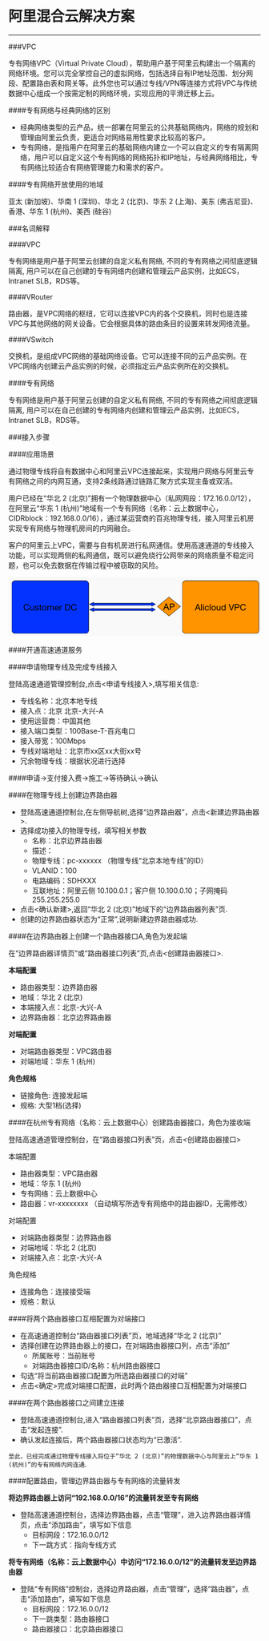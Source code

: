 # 阿里混合云解决方案

---

###VPC

专有网络VPC（Virtual Private Cloud），帮助用户基于阿里云构建出一个隔离的网络环境。您可以完全掌控自己的虚拟网络，包括选择自有IP地址范围、划分网段、配置路由表和网关等。此外您也可以通过专线/VPN等连接方式将VPC与传统数据中心组成一个按需定制的网络环境，实现应用的平滑迁移上云。

####专有网络与经典网络的区别

* 经典网络类型的云产品，统一部署在阿里云的公共基础网络内，网络的规划和管理由阿里云负责，更适合对网络易用性要求比较高的客户。
* 专有网络，是指用户在阿里云的基础网络内建立一个可以自定义的专有隔离网络，用户可以自定义这个专有网络的网络拓扑和IP地址，与经典网络相比，专有网络比较适合有网络管理能力和需求的客户。

####专有网络开放使用的地域

亚太 (新加坡)、华南 1 (深圳)、华北 2 (北京)、华东 2 (上海)、美东 (弗吉尼亚)、香港、华东 1 (杭州)、美西 (硅谷)

###名词解释

####VPC

专有网络是用户基于阿里云创建的自定义私有网络, 不同的专有网络之间彻底逻辑隔离, 用户可以在自己创建的专有网络内创建和管理云产品实例，比如ECS，Intranet SLB，RDS等。

####VRouter

路由器，是VPC网络的枢纽，它可以连接VPC内的各个交换机，同时也是连接VPC与其他网络的网关设备。它会根据具体的路由条目的设置来转发网络流量。

####VSwitch

交换机，是组成VPC网络的基础网络设备。它可以连接不同的云产品实例。在VPC网络内创建云产品实例的时候，必须指定云产品实例所在的交换机。

####专有网络

专有网络是用户基于阿里云创建的自定义私有网络, 不同的专有网络之间彻底逻辑隔离, 用户可以在自己创建的专有网络内创建和管理云产品实例，比如ECS，Intranet SLB，RDS等。 

###接入步骤 

####应用场景

通过物理专线将自有数据中心和阿里云VPC连接起来，实现用户网络与阿里云专有网络之间的内网互通，支持2条线路通过链路汇聚方式实现主备或双活。

用户已经在“华北 2 (北京)”拥有一个物理数据中心（私网网段：172.16.0.0/12），在阿里云“华东 1 (杭州)”地域有一个专有网络（名称：云上数据中心，CIDRblock：192.168.0.0/16），通过某运营商的百兆物理专线，接入阿里云机房实现专有网络与物理机房间的内网融合。

客户的阿里云上VPC，需要与自有机房进行私网通信。使用高速通道的专线接入功能，可以实现两侧的私网通信，既可以避免绕行公网带来的网络质量不稳定问题，也可以免去数据在传输过程中被窃取的风险。

![vpc-line](./vpc-line.png "vpc-line")

####开通高速通道服务

####申请物理专线及完成专线接入

登陆高速通道管理控制台,点击<申请专线接入>,填写相关信息:

* 专线名称：北京本地专线
* 接入点：北京 北京-大兴-A
* 使用运营商：中国其他
* 接入端口类型：100Base-T-百兆电口
* 接入带宽：100Mbps
* 专线对端地址：北京市xx区xx大街xx号
* 冗余物理专线：根据状况进行选择

####申请->支付接入费->施工->等待确认->确认

####在物理专线上创建边界路由器

* 登陆高速通道控制台,在左侧导航树,选择“边界路由器”，点击<新建边界路由器>.
* 选择成功接入的物理专线，填写相关参数
	* 名称：北京边界路由器
	* 描述：
	* 物理专线：pc-xxxxxx （物理专线“北京本地专线”的ID）
	* VLANID：100
	* 电路编码：SDHXXX
	* 互联地址：阿里云侧 10.100.0.1；客户侧 10.100.0.10；子网掩码 255.255.255.0
* 点击<确认新建>,返回“华北 2 (北京)”地域下的“边界路由器列表”页.
* 创建的边界路由器状态为“正常”,说明新建边界路由器成功.

####在边界路由器上创建一个路由器接口A,角色为发起端

在“边界路由器详情页”或“路由器接口列表”页,点击<创建路由器接口>.

**本端配置**

* 路由器类型：边界路由器
* 地域：华北 2 (北京)
* 本端接入点：北京-大兴-A
* 边界路由器：北京边界路由器

**对端配置**

* 对端路由器类型：VPC路由器
* 对端地域：华东 1 (杭州)

**角色规格**

* 链接角色: 连接发起端
* 规格: 大型1档(选择)

####在杭州专有网络（名称：云上数据中心）创建路由器接口，角色为接收端

登陆高速通道管理控制台，在“路由器接口列表”页，点击<创建路由器接口>

本端配置

* 路由器类型：VPC路由器
* 地域：华东 1 (杭州)
* 专有网络：云上数据中心
* 路由器：vr-xxxxxxxx （自动填写所选专有网络中的路由器ID，无需修改）

对端配置

* 对端路由器类型：边界路由器
* 对端地域：华北 2 (北京)
* 对端接入点：北京-大兴-A

角色规格

* 连接角色：连接接受端
* 规格：默认

####将两个路由器接口互相配置为对端接口

* 在高速通道控制台“路由器接口列表”页，地域选择“华北 2 (北京)”
* 选择创建在边界路由器上的接口，在对端路由器接口列，点击“添加”
	* 所属账号：当前账号
	* 对端路由器接口ID/名称：杭州路由器接口
* 勾选“将当前路由器接口配置为所选路由器接口的对端”
* 点击<确定>完成对端接口配置，此时两个路由器接口互相配置为对端接口

####在两个路由器接口之间建立连接

* 登陆高速通道控制台,进入“路由器接口列表”页，选择“北京路由器接口”，点击“发起连接”.
* 确认发起连接后，两个路由器接口状态均为“已激活”.

`至此，已经完成通过物理专线接入将位于“华北 2 (北京)”的物理数据中心与阿里云上“华东 1 (杭州)”的专有网络内网连通`.

####配置路由，管理边界路由器与专有网络的流量转发

**将边界路由器上访问“192.168.0.0/16”的流量转发至专有网络**

* 登陆高速通道控制台，选择边界路由器，点击“管理”，进入边界路由器详情页，点击“添加路由”，填写如下信息
	* 目标网段：172.16.0.0/12
    * 下一跳方式：指向专线方式

**将专有网络（名称：云上数据中心）中访问“172.16.0.0/12”的流量转发至边界路由器**

* 登陆“专有网络”控制台，选择边界路由器，点击“管理”，选择“路由器”，点击“添加路由”，填写如下信息
	* 目标网段：172.16.0.0/12
	* 下一跳类型：路由器接口
	* 路由器接口：北京路由器接口
	
	 


